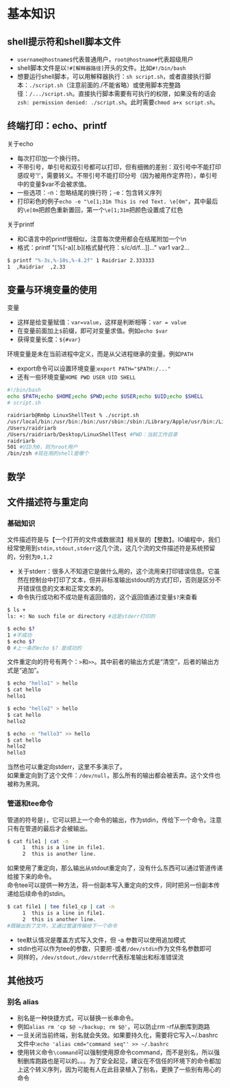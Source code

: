 # 基本知识

## shell提示符和shell脚本文件

+ `username@hostname$`代表普通用户，`root@hostname#`代表超级用户  
+ shell脚本文件是以`!#[解释器路径]`开头的文件。比如`#!/bin/bash`  
+ 想要运行shell脚本，可以用解释器执行：`sh script.sh`，或者直接执行脚本：`./script.sh`（注意前面的./不能省略）或使用脚本完整路径：`/.../script.sh`。直接执行脚本需要有可执行的权限，如果没有的话会`zsh: permission denied: ./script.sh`。此时需要`chmod a+x script.sh`。

## 终端打印：echo、printf

关于echo

+ 每次打印加一个换行符。
+ 不带引号，单引号和双引号都可以打印，但有细微的差别：双引号中不能打印感叹号'!'，需要转义。不带引号不能打印分号（因为被用作定界符），单引号中的变量$var不会被求值。
+ 一些选项：-n：忽略结尾的换行符；-e：包含转义序列
+ 打印彩色的例子`echo -e "\e[1;31m This is red Text. \e[0m"`，其中最后的`\e[0m`把颜色重新置回，第一个`\e[1;31m`把颜色设置成了红色

关于printf

+ 和C语言中的printf很相似，注意每次使用都会在结尾附加一个\n
+ 格式：printf "[%[-a][.b][格式替代符：s/c/d/f...]]..." var1 var2...

```bash
$ printf "%-3s,%-10s,%-4.2f" 1 Raidriar 2.333333
1  ,Raidriar  ,2.33
```

## 变量与环境变量的使用

变量

+ 这样是给变量赋值：`var=value`，这样是判断相等：`var = value`
+ 在变量前面加上`$`前缀，即可对变量求值。例如`echo $var`
+ 获得变量长度：`${#var}`

环境变量是未在当前进程中定义，而是从父进程继承的变量。例如`PATH`

+ export命令可以设置环境变量:`export PATH="$PATH:/..."`
+ 还有一些环境变量`HOME PWD USER UID SHELL`

```bash
#!/bin/bash
echo $PATH;echo $HOME;echo $PWD;echo $USER;echo $UID;echo $SHELL
# script.sh
```

```bash
raidriarb@Rmbp LinuxShellTest % ./script.sh 
/usr/local/bin:/usr/bin:/bin:/usr/sbin:/sbin:/Library/Apple/usr/bin:/Library/Apple/bin:/Applications/Wireshark.app/Contents/MacOS
/Users/raidriarb
/Users/raidriarb/Desktop/LinuxShellTest #PWD：当前工作目录
raidriarb
501 #UID为0，则为root用户
/bin/zsh #现在用的shell是哪个
```

## 数学

## 文件描述符与重定向

### 基础知识

文件描述符是与【一个打开的文件或数据流】相关联的【整数】。IO编程中，我们经常使用到`stdin,stdout,stderr`这几个流，这几个流的文件描述符是系统预留的，分别为`0,1,2`  

+ 关于stderr：很多人不知道它是做什么用的，这个流用来打印错误信息。它虽然在控制台中打印了文本，但并非标准输出stdout的方式打印，否则是区分不开错误信息的文本和正常文本的。
+ 命令执行成功和不成功是有返回值的，这个返回值通过变量`$?`来查看

```bash
$ ls +
ls: +: No such file or directory #这是stderr打印的

$ echo $?
1 #不成功
$ echo $?
0 #上一条的echo $? 是成功的
```

文件重定向的符号有两个：`>`和`>>`。其中前者的输出方式是“清空”，后者的输出方式是“追加”。

```bash
$ echo "hello1" > hello
$ cat hello
hello1

$ echo "hello2" > hello
$ cat hello
hello2

$ echo -n "hello3" >> hello
$ cat hello
hello2
hello3
```

当然也可以重定向stderr，这里不多演示了。  
如果重定向到了这个文件：`/dev/null`，那么所有的输出都会被丢弃。这个文件也被称为黑洞。

### 管道和tee命令

管道的符号是`|`，它可以把上一个命令的输出，作为stdin，传给下一个命令。注意只有在管道的最后才会被输出。

```bash
$ cat file1 | cat -n
     1	this is a line in file1.
     2	this is another line.
```

如果使用了重定向，那么输出从stdout重定向了，没有什么东西可以通过管道传递给接下来的命令。  
命令tee可以提供一种方法，将一份副本写入重定向的文件，同时把另一份副本传递给后续命令的stdin。

```bash
$ cat file1 | tee file1_cp | cat -n
     1	this is a line in file1.
     2	this is another line.
#既输出到了文件，又通过管道传输给下一个命令
```

+ tee默认情况是覆盖方式写入文件，但 -a 参数可以使用追加模式
+ stdin也可以作为tee的参数，只要把`-`或者`/dev/stdin`作为文件名参数即可
+ 同样的，`/dev/stdout,/dev/stderr`代表标准输出和标准错误流

## 其他技巧

### 别名 alias

+ 别名是一种快捷方式，可以替换一长串命令。  
+ 例如`alias rm 'cp $@ ~/backup; rm $@'`，可以防止rm -rf从删库到跑路  
+ 一旦关闭当前终端，别名就会失效。如果要持久化，需要将它写入~/.bashrc文件中:`echo 'alias cmd="command seq"' >> ~/.bashrc`
+ 使用转义命令`\command`可以强制使用原命令command，而不是别名，所以强制删库跑路也是可以的。。。为了安全起见，建议在不信任的环境下的命令都加上这个转义序列，因为可能有人在此目录植入了别名，更换了一些别有用心的命令